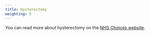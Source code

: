 ```yaml
---
title: Hysterectomy
weighting: 5
---
```


You can read more about hysterectomy on the [NHS Choices website](http://www.nhs.uk/conditions/Hysterectomy/Pages/Introduction.aspx).